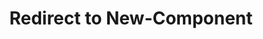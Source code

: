 ---
layout: redirect
title: Redirect to New-Component
permalink: /doc/Dev/New Component/
newlink: /doc/Dev/New-Component/
---